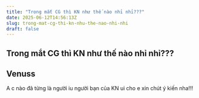 ```yaml
---
title: "Trong mắt CG thì KN như thế nào nhỉ nhỉ???"
date: 2025-06-12T14:56:13Z
slug: trong-mat-cg-thi-kn-nhu-the-nao-nhi-nhi
draft: false
---
```


## Trong mắt CG thì KN như thế nào nhỉ nhỉ???

## Venuss

A c nào đã từng là người iu người bạn của KN ui cho e xin chút ý kiến nha!!!